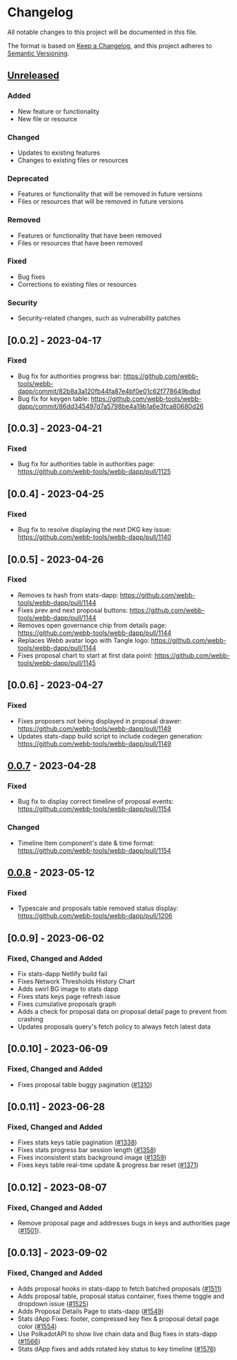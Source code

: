 # Changelog

All notable changes to this project will be documented in this file.

The format is based on [Keep a Changelog](https://keepachangelog.com/en/1.0.0/),
and this project adheres to [Semantic Versioning](https://semver.org/spec/v2.0.0.html).

## [Unreleased]

### Added

- New feature or functionality
- New file or resource

### Changed

- Updates to existing features
- Changes to existing files or resources

### Deprecated

- Features or functionality that will be removed in future versions
- Files or resources that will be removed in future versions

### Removed

- Features or functionality that have been removed
- Files or resources that have been removed

### Fixed

- Bug fixes
- Corrections to existing files or resources

### Security

- Security-related changes, such as vulnerability patches

## [0.0.2] - 2023-04-17

### Fixed

- Bug fix for authorities progress bar: https://github.com/webb-tools/webb-dapp/commit/82b8a3a120fb44fa87e4bf0e01c62f778649bdbd
- Bug fix for keygen table: https://github.com/webb-tools/webb-dapp/commit/86dd345497d7a5798be4a19b1a6e3fca80680d26

## [0.0.3] - 2023-04-21

### Fixed

- Bug fix for authorities table in authorities page: https://github.com/webb-tools/webb-dapp/pull/1125

## [0.0.4] - 2023-04-25

### Fixed

- Bug fix to resolve displaying the next DKG key issue: https://github.com/webb-tools/webb-dapp/pull/1140

## [0.0.5] - 2023-04-26

### Fixed

- Removes tx hash from stats-dapp: https://github.com/webb-tools/webb-dapp/pull/1144
- Fixes prev and next proposal buttons: https://github.com/webb-tools/webb-dapp/pull/1144
- Removes open governance chip from details page: https://github.com/webb-tools/webb-dapp/pull/1144
- Replaces Webb avatar logo with Tangle logo: https://github.com/webb-tools/webb-dapp/pull/1144
- Fixes proposal chart to start at first data point: https://github.com/webb-tools/webb-dapp/pull/1145

## [0.0.6] - 2023-04-27

### Fixed

- Fixes proposers not being displayed in proposal drawer: https://github.com/webb-tools/webb-dapp/pull/1149
- Updates stats-dapp build script to include codegen generation: https://github.com/webb-tools/webb-dapp/pull/1149

## [0.0.7] - 2023-04-28

### Fixed

- Bug fix to display correct timeline of proposal events: https://github.com/webb-tools/webb-dapp/pull/1154

### Changed

- Timeline Item component's date & time format: https://github.com/webb-tools/webb-dapp/pull/1154

## [0.0.8] - 2023-05-12

### Fixed

- Typescale and proposals table removed status display: https://github.com/webb-tools/webb-dapp/pull/1206

[Unreleased]: https://github.com/webb-tools/webb-dapp/compare/v0.0.1...HEAD
[0.0.7]: https://github.com/webb-tools/webb-dapp/releases/tag/v0.0.7
[0.0.8]: https://github.com/webb-tools/webb-dapp/releases/tag/v0.0.8

## [0.0.9] - 2023-06-02

### Fixed, Changed and Added

- Fix stats-dapp Netlify build fail
- Fixes Network Thresholds History Chart
- Adds swirl BG image to stats dapp
- Fixes stats keys page refresh issue
- Fixes cumulative proposals graph
- Adds a check for proposal data on proposal detail page to prevent from crashing
- Updates proposals query's fetch policy to always fetch latest data

## [0.0.10] - 2023-06-09

### Fixed, Changed and Added

- Fixes proposal table buggy pagination ([#1310](https://github.com/webb-tools/webb-dapp/pull/1310))

## [0.0.11] - 2023-06-28

### Fixed, Changed and Added

- Fixes stats keys table pagination ([#1338](https://github.com/webb-tools/webb-dapp/pull/1338))
- Fixes stats progress bar session length ([#1358](https://github.com/webb-tools/webb-dapp/pull/1358))
- Fixes inconsistent stats background image ([#1359](https://github.com/webb-tools/webb-dapp/pull/1359))
- Fixes keys table real-time update & progress bar reset ([#1371](https://github.com/webb-tools/webb-dapp/pull/1371))

## [0.0.12] - 2023-08-07

### Fixed, Changed and Added

- Remove proposal page and addresses bugs in keys and authorities page ([#1501](https://github.com/webb-tools/webb-dapp/pull/1501)).

## [0.0.13] - 2023-09-02

### Fixed, Changed and Added

- Adds proposal hooks in stats-dapp to fetch batched proposals ([#1511](https://github.com/webb-tools/webb-dapp/pull/1511))
- Adds proposal table, proposal status container, fixes theme toggle and dropdown issue ([#1525](https://github.com/webb-tools/webb-dapp/pull/1525))
- Adds Proposal Details Page to stats-dapp ([#1549](https://github.com/webb-tools/webb-dapp/pull/1549))
- Stats dApp Fixes: footer, compressed key flex & proposal detail page color ([#1554](https://github.com/webb-tools/webb-dapp/pull/1554))
- Use PolkadotAPI to show live chain data and Bug fixes in stats-dapp ([#1566](https://github.com/webb-tools/webb-dapp/pull/1566))
- Stats dApp fixes and adds rotated key status to key timeline ([#1576](https://github.com/webb-tools/webb-dapp/pull/1576))
